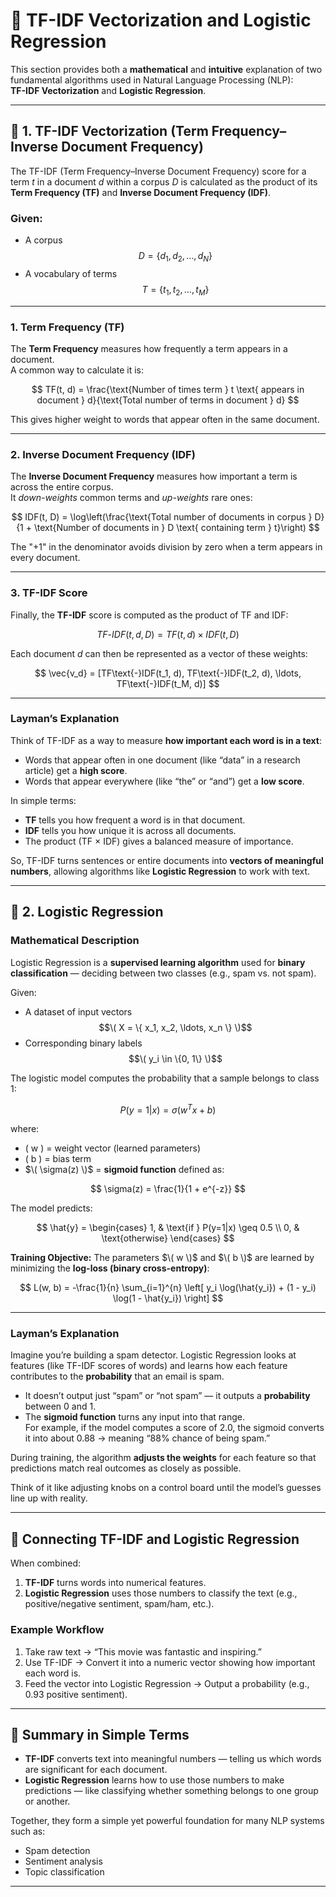 # 🧠 TF-IDF Vectorization and Logistic Regression

This section provides both a **mathematical** and **intuitive** explanation of two fundamental algorithms used in Natural Language Processing (NLP):  
**TF-IDF Vectorization** and **Logistic Regression**.

---

## 📘 1. TF-IDF Vectorization (Term Frequency–Inverse Document Frequency)

The TF-IDF (Term Frequency–Inverse Document Frequency) score for a term *t* in a document *d* within a corpus *D* is calculated as the product of its **Term Frequency (TF)** and **Inverse Document Frequency (IDF)**.

### **Given:**
- A corpus  
  $$D = \{ d_1, d_2, \ldots, d_N \}$$  
- A vocabulary of terms  
  $$T = \{ t_1, t_2, \ldots, t_M \}$$

---

### **1. Term Frequency (TF)**

The **Term Frequency** measures how frequently a term appears in a document.  
A common way to calculate it is:

$$
TF(t, d) = \frac{\text{Number of times term } t \text{ appears in document } d}{\text{Total number of terms in document } d}
$$

This gives higher weight to words that appear often in the same document.

---

### **2. Inverse Document Frequency (IDF)**

The **Inverse Document Frequency** measures how important a term is across the entire corpus.  
It *down-weights* common terms and *up-weights* rare ones:

$$
IDF(t, D) = \log\left(\frac{\text{Total number of documents in corpus } D}{1 + \text{Number of documents in } D \text{ containing term } t}\right)
$$

The "+1" in the denominator avoids division by zero when a term appears in every document.

---

### **3. TF-IDF Score**

Finally, the **TF-IDF** score is computed as the product of TF and IDF:

$$
TF\text{-}IDF(t, d, D) = TF(t, d) \times IDF(t, D)
$$

Each document *d* can then be represented as a vector of these weights:

$$
\vec{v_d} = [TF\text{-}IDF(t_1, d), TF\text{-}IDF(t_2, d), \ldots, TF\text{-}IDF(t_M, d)]
$$

---

### **Layman’s Explanation**

Think of TF-IDF as a way to measure **how important each word is in a text**:
- Words that appear often in one document (like “data” in a research article) get a **high score**.
- Words that appear everywhere (like “the” or “and”) get a **low score**.

In simple terms:
- **TF** tells you how frequent a word is in that document.
- **IDF** tells you how unique it is across all documents.
- The product (TF × IDF) gives a balanced measure of importance.

So, TF-IDF turns sentences or entire documents into **vectors of meaningful numbers**, allowing algorithms like **Logistic Regression** to work with text.

---

## 📗 2. Logistic Regression

### **Mathematical Description**

Logistic Regression is a **supervised learning algorithm** used for **binary classification** — deciding between two classes (e.g., spam vs. not spam).

Given:
- A dataset of input vectors $$\( X = \{ x_1, x_2, \ldots, x_n \} \)$$
- Corresponding binary labels $$\( y_i \in \{0, 1\} \)$$

The logistic model computes the probability that a sample belongs to class 1:

$$
P(y=1|x) = \sigma(w^T x + b)
$$

where:
- \( w \) = weight vector (learned parameters)  
- \( b \) = bias term  
- $\( \sigma(z) \)$ = **sigmoid function** defined as:

$$
\sigma(z) = \frac{1}{1 + e^{-z}}
$$

The model predicts:

$$
\hat{y} =
\begin{cases}
1, & \text{if } P(y=1|x) \geq 0.5 \\
0, & \text{otherwise}
\end{cases}
$$

**Training Objective:**
The parameters $\( w \)$ and $\( b \)$ are learned by minimizing the **log-loss (binary cross-entropy)**:

$$
L(w, b) = -\frac{1}{n} \sum_{i=1}^{n} \left[ y_i \log(\hat{y_i}) + (1 - y_i) \log(1 - \hat{y_i}) \right]
$$

---

### **Layman’s Explanation**

Imagine you’re building a spam detector. Logistic Regression looks at features (like TF-IDF scores of words) and learns how each feature contributes to the **probability** that an email is spam.

- It doesn’t output just “spam” or “not spam” — it outputs a **probability** between 0 and 1.  
- The **sigmoid function** turns any input into that range.  
  For example, if the model computes a score of 2.0, the sigmoid converts it into about 0.88 → meaning “88% chance of being spam.”

During training, the algorithm **adjusts the weights** for each feature so that predictions match real outcomes as closely as possible.

Think of it like adjusting knobs on a control board until the model’s guesses line up with reality.

---

## 🧩 Connecting TF-IDF and Logistic Regression

When combined:
1. **TF-IDF** turns words into numerical features.  
2. **Logistic Regression** uses those numbers to classify the text (e.g., positive/negative sentiment, spam/ham, etc.).

### Example Workflow
1. Take raw text → “This movie was fantastic and inspiring.”
2. Use TF-IDF → Convert it into a numeric vector showing how important each word is.
3. Feed the vector into Logistic Regression → Output a probability (e.g., 0.93 positive sentiment).

---

## 🧠 Summary in Simple Terms

- **TF-IDF** converts text into meaningful numbers — telling us which words are significant for each document.
- **Logistic Regression** learns how to use those numbers to make predictions — like classifying whether something belongs to one group or another.

Together, they form a simple yet powerful foundation for many NLP systems such as:
- Spam detection
- Sentiment analysis
- Topic classification

---
